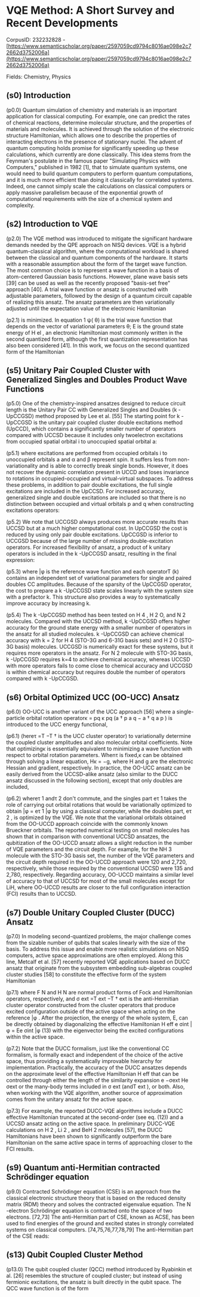 # VQE Method: A Short Survey and Recent Developments

CorpusID: 232232828 - [https://www.semanticscholar.org/paper/2597059cd9794c8016ae098e2c72662d3752006a](https://www.semanticscholar.org/paper/2597059cd9794c8016ae098e2c72662d3752006a)

Fields: Chemistry, Physics

## (s0) Introduction
(p0.0) Quantum simulation of chemistry and materials is an important application for classical computing. For example, one can predict the rates of chemical reactions, determine molecular structure, and the properties of materials and molecules. It is achieved through the solution of the electronic structure Hamiltonian, which allows one to describe the properties of interacting electrons in the presence of stationary nuclei. The advent of quantum computing holds promise for significantly speeding up these calculations, which currently are done classically. This idea stems from the Feynman's postulate in the famous paper "Simulating Physics with Computers," published in 1982 [1], that to simulate quantum systems, one would need to build quantum computers to perform quantum computations, and it is much more efficient than doing it classically for correlated systems. Indeed, one cannot simply scale the calculations on classical computers or apply massive parallelism because of the exponential growth of computational requirements with the size of a chemical system and complexity.
## (s2) Introduction to VQE
(p2.0) The VQE method was introduced to mitigate the significant hardware demands needed by the QPE approach on NISQ devices. VQE is a hybrid quantum-classical algorithm, where the computational workload is shared between the classical and quantum components of the hardware. It starts with a reasonable assumption about the form of the target wave function. The most common choice is to represent a wave function in a basis of atom-centered Gaussian basis functions. However, plane wave basis sets [39] can be used as well as the recently proposed "basis-set free" approach [40]. A trial wave function or ansatz is constructed with adjustable parameters, followed by the design of a quantum circuit capable of realizing this ansatz. The ansatz parameters are then variationally adjusted until the expectation value of the electronic Hamiltonian

(p2.1) is minimized. In equation 1 ψ( θ) is the trial wave function that depends on the vector of variational parameters θ; E is the ground state energy of H el , an electronic Hamiltonian most commonly written in the second quantized form, although the first quantization representation has also been considered [41]. In this work, we focus on the second quantized form of the Hamiltonian
## (s5) Unitary Pair Coupled Cluster with Generalized Singles and Doubles Product Wave Functions
(p5.0) One of the chemistry-inspired ansatzes designed to reduce circuit length is the Unitary Pair CC with Generalized Singles and Doubles (k -UpCCGSD) method proposed by Lee et al. [55] The starting point for k -UpCCGSD is the unitary pair coupled cluster double excitations method (UpCCD), which contains a significantly smaller number of operators compared with UCCSD because it includes only twoelectron excitations from occupied spatial orbital i to unoccupied spatial orbital a:

(p5.1) where excitations are performed from occupied orbitals i to unoccupied orbitals a and α and β represent spin. It suffers less from non-variationality and is able to correctly break single bonds. However, it does not recover the dynamic correlation present in UCCD and loses invariance to rotations in occupied-occupied and virtual-virtual subspaces. To address these problems, in addition to pair double excitations, the full single excitations are included in the UpCCSD. For increased accuracy, generalized single and double excitations are included so that there is no distinction between occupied and virtual orbitals p and q when constructing excitations operators:

(p5.2) We note that UCCGSD always produces more accurate results than UCCSD but at a much higher computational cost. In UpCCGSD the cost is reduced by using only pair double excitations. UpCCGSD is inferior to UCCGSD because of the large number of missing double-excitation operators. For increased flexibility of ansatz, a product of k unitary operators is included in the k -UpCCGSD ansatz, resulting in the final expression:

(p5.3) where |φ is the reference wave function and each operatorT (k) contains an independent set of variational parameters for single and paired doubles CC amplitudes. Because of the sparsity of the UpCCGSD operator, the cost to prepare a k -UpCCGSD state scales linearly with the system size with a prefactor k. This structure also provides a way to systematically improve accuracy by increasing k.

(p5.4) The k -UpCCGSD method has been tested on H 4 , H 2 O, and N 2 molecules. Compared with the UCCSD method, k -UpCCGSD offers higher accuracy for the ground state energy with a smaller number of operators in the ansatz for all studied molecules. k -UpCCGSD can achieve chemical accuracy with k = 2 for H 4 (STO-3G and 6-31G basis sets) and H 2 O (STO-3G basis) molecules. UCCGSD is numerically exact for these systems, but it requires more operators in the ansatz. For N 2 molecule with STO-3G basis, k -UpCCGSD requires k=4 to achieve chemical accuracy, whereas UCCSD with more operators fails to come close to chemical accuracy and UCCGSD is within chemical accuracy but requires double the number of operators compared with k -UpCCGSD.
## (s6) Orbital Optimized UCC (OO-UCC) Ansatz
(p6.0) OO-UCC is another variant of the UCC approach [56] where a single-particle orbital rotation operatorκ = pq κ pq (a † p a q − a † q a p ) is introduced to the UCC energy functional,

(p6.1) (hereτ =T −T † is the UCC cluster operator) to variationally determine the coupled cluster amplitudes and also molecular orbital coefficients. Note that optimizingκ is essentially equivalent to minimizing a wave function with respect to orbital rotation parameters. Whenτ is fixed,κ can be obtained through solving a linear equation, Hκ = −g, where H and g are the electronic Hessian and gradient, respectively. In practice, the OO-UCC ansatz can be easily derived from the UCCSD-alike ansatz (also similar to the DUCC ansatz discussed in the following section), except that only doubles are included,

(p6.2) whereτ 1 andτ 2 don't commute, and the singles part eτ 1 takes the role of carrying out orbital rotations that would be variationally optimized to obtain |φ = eτ 1 |φ by using a classical computer, while the doubles part, eτ 2 , is optimized by the VQE. We note that the variational orbitals obtained from the OO-UCCD approach coincide with the commonly known Brueckner orbitals. The reported numerical testing on small molecules has shown that in comparison with conventional UCCSD ansatzes, the qubitization of the OO-UCCD ansatz allows a slight reduction in the number of VQE parameters and the circuit depth. For example, for the NH 3 molecule with the STO-3G basis set, the number of the VQE parameters and the circuit depth required in the OO-UCCD approach were 120 and 2,720, respectively, while those required by the conventional UCCSD were 135 and 2,780, respectively. Regarding accuracy, OO-UCCD maintains a similar level of accuracy to that of UCCSD for most of the small molecules except for LiH, where OO-UCCD results are closer to the full configuration interaction (FCI) results than to UCCSD.
## (s7) Double Unitary Coupled Cluster (DUCC) Ansatz
(p7.0) In modeling second-quantized problems, the major challenge comes from the sizable number of qubits that scales linearly with the size of the basis. To address this issue and enable more realistic simulations on NISQ computers, active space approximations are often employed. Along this line, Metcalf et al. [57] recently reported VQE applications based on DUCC ansatz that originate from the subsystem embedding sub-algebras coupled cluster studies [58] to constitute the effective form of the system Hamiltonian

(p7.1) where F N and H N are normal product forms of Fock and Hamiltonian operators, respectively, and σ ext =T ext −T † ext is the anti-Hermitian cluster operator constructed from the cluster operators that produce excited configuration outside of the active space when acting on the reference |φ . After the projection, the energy of the whole system, E, can be directly obtained by diagonalizing the effective Hamiltonian H eff e σint |φ = Ee σint |φ (13) with the eigenvector being the excited configurations within the active space.

(p7.2) Note that the DUCC formalism, just like the conventional CC formalism, is formally exact and independent of the choice of the active space, thus providing a systematically improvable hierarchy for implementation. Practically, the accuracy of the DUCC ansatzes depends on the approximate level of the effective Hamiltonian H eff that can be controlled through either the length of the similarity expansion e −σext He σext or the many-body terms included in σ ext (andT ext ), or both. Also, when working with the VQE algorithm, another source of approximation comes from the unitary ansatz for the active space.

(p7.3) For example, the reported DUCC-VQE algorithms include a DUCC effective Hamiltonian truncated at the second-order (see eq. (12)) and a UCCSD ansatz acting on the active space. In preliminary DUCC-VQE calculations on H 2 , Li 2 , and BeH 2 molecules [57], the DUCC Hamiltonians have been shown to significantly outperform the bare Hamiltonian on the same active space in terms of approaching closer to the FCI results.
## (s9) Quantum anti-Hermitian contracted Schrödinger equation
(p9.0) Contracted Schrödinger equation (CSE) is an approach from the classical electronic structure theory that is based on the reduced density matrix (RDM) theory and solves the contracted eigenvalue equation. The N -electron Schrödinger equation is contracted onto the space of two electrons. [72,73] The anti-Hermitian part of CSE, known as ACSE, has been used to find energies of the ground and excited states in strongly correlated systems on classical computers. [74,75,76,77,78,79] The anti-Hermitian part of the CSE reads:
## (s13) Qubit Coupled Cluster Method
(p13.0) The qubit coupled cluster (QCC) method introduced by Ryabinkin et al. [26] resembles the structure of coupled cluster; but instead of using fermionic excitations, the ansatz is built directly in the qubit space. The QCC wave function is of the form
